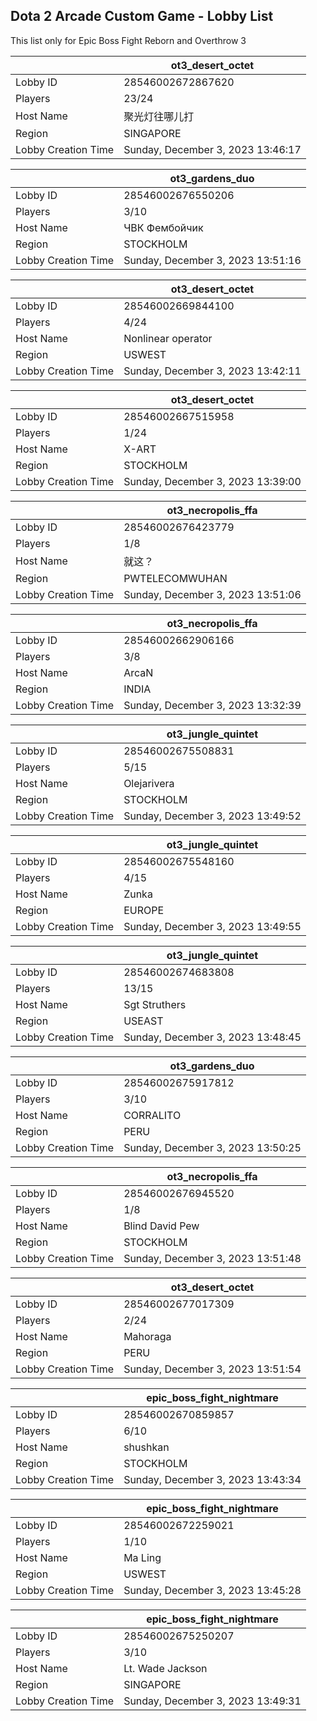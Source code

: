 ## Dota 2 Arcade Custom Game - Lobby List

This list only for Epic Boss Fight Reborn and Overthrow 3

|  | ot3_desert_octet |
| ------ | ------ |
| Lobby ID | 28546002672867620 |
| Players | 23/24 |
| Host Name | 聚光灯往哪儿打 |
| Region | SINGAPORE |
| Lobby Creation Time | Sunday, December 3, 2023 13:46:17 |


|  | ot3_gardens_duo |
| ------ | ------ |
| Lobby ID | 28546002676550206 |
| Players | 3/10 |
| Host Name | ЧВК Фембойчик |
| Region | STOCKHOLM |
| Lobby Creation Time | Sunday, December 3, 2023 13:51:16 |


|  | ot3_desert_octet |
| ------ | ------ |
| Lobby ID | 28546002669844100 |
| Players | 4/24 |
| Host Name | Nonlinear operator |
| Region | USWEST |
| Lobby Creation Time | Sunday, December 3, 2023 13:42:11 |


|  | ot3_desert_octet |
| ------ | ------ |
| Lobby ID | 28546002667515958 |
| Players | 1/24 |
| Host Name | X-ART |
| Region | STOCKHOLM |
| Lobby Creation Time | Sunday, December 3, 2023 13:39:00 |


|  | ot3_necropolis_ffa |
| ------ | ------ |
| Lobby ID | 28546002676423779 |
| Players | 1/8 |
| Host Name | 就这？ |
| Region | PWTELECOMWUHAN |
| Lobby Creation Time | Sunday, December 3, 2023 13:51:06 |


|  | ot3_necropolis_ffa |
| ------ | ------ |
| Lobby ID | 28546002662906166 |
| Players | 3/8 |
| Host Name | ArcaN |
| Region | INDIA |
| Lobby Creation Time | Sunday, December 3, 2023 13:32:39 |


|  | ot3_jungle_quintet |
| ------ | ------ |
| Lobby ID | 28546002675508831 |
| Players | 5/15 |
| Host Name | Olejarivera |
| Region | STOCKHOLM |
| Lobby Creation Time | Sunday, December 3, 2023 13:49:52 |


|  | ot3_jungle_quintet |
| ------ | ------ |
| Lobby ID | 28546002675548160 |
| Players | 4/15 |
| Host Name | Zunka |
| Region | EUROPE |
| Lobby Creation Time | Sunday, December 3, 2023 13:49:55 |


|  | ot3_jungle_quintet |
| ------ | ------ |
| Lobby ID | 28546002674683808 |
| Players | 13/15 |
| Host Name | Sgt Struthers |
| Region | USEAST |
| Lobby Creation Time | Sunday, December 3, 2023 13:48:45 |


|  | ot3_gardens_duo |
| ------ | ------ |
| Lobby ID | 28546002675917812 |
| Players | 3/10 |
| Host Name | CORRALITO |
| Region | PERU |
| Lobby Creation Time | Sunday, December 3, 2023 13:50:25 |


|  | ot3_necropolis_ffa |
| ------ | ------ |
| Lobby ID | 28546002676945520 |
| Players | 1/8 |
| Host Name | Blind David Pew |
| Region | STOCKHOLM |
| Lobby Creation Time | Sunday, December 3, 2023 13:51:48 |


|  | ot3_desert_octet |
| ------ | ------ |
| Lobby ID | 28546002677017309 |
| Players | 2/24 |
| Host Name | Mahoraga |
| Region | PERU |
| Lobby Creation Time | Sunday, December 3, 2023 13:51:54 |


|  | epic_boss_fight_nightmare |
| ------ | ------ |
| Lobby ID | 28546002670859857 |
| Players | 6/10 |
| Host Name | shushkan |
| Region | STOCKHOLM |
| Lobby Creation Time | Sunday, December 3, 2023 13:43:34 |


|  | epic_boss_fight_nightmare |
| ------ | ------ |
| Lobby ID | 28546002672259021 |
| Players | 1/10 |
| Host Name | Ma Ling |
| Region | USWEST |
| Lobby Creation Time | Sunday, December 3, 2023 13:45:28 |


|  | epic_boss_fight_nightmare |
| ------ | ------ |
| Lobby ID | 28546002675250207 |
| Players | 3/10 |
| Host Name | Lt. Wade Jackson |
| Region | SINGAPORE |
| Lobby Creation Time | Sunday, December 3, 2023 13:49:31 |



